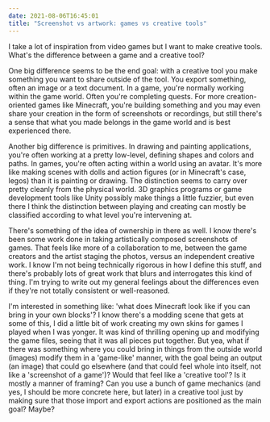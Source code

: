 ```yaml
---
date: 2021-08-06T16:45:01
title: "Screenshot vs artwork: games vs creative tools"
---
```


I take a lot of inspiration from video games but I want to make creative tools. What's the difference between a game and a creative tool? 

One big difference seems to be the end goal: with a creative tool you make something you want to share outside of the tool. You export something, often an image or a text document. In a game, you're normally working within the game world. Often you're completing quests. For more creation-oriented games like Minecraft, you're building something and you may even share your creation in the form of screenshots or recordings, but still there's a sense that what you made belongs in the game world and is best experienced there.

Another big difference is primitives. In drawing and painting applications, you're often working at a pretty low-level, defining shapes and colors and paths. In games, you're often acting within a world using an avatar. It's more like making scenes with dolls and action figures (or in Minecraft's case, legos) than it is painting or drawing. The distinction seems to carry over pretty cleanly from the physical world. 3D graphics programs or game development tools like Unity possibly make things a little fuzzier, but even there I think the distinction between playing and creating can mostly be classified according to what level you're intervening at.
 
There's something of the idea of ownership in there as well. I know there's been some work done in taking artistically composed screenshots of games. That feels like more of a collaboration to me, between the game creators and the artist staging the photos, versus an independent creative work. I know I'm not being technically rigorous in how I define this stuff, and there's probably lots of great work that blurs and interrogates this kind of thing. I'm trying to write out my general feelings about the differences even if they're not totally consistent or well-reasoned.

I'm interested in something like: 'what does Minecraft look like if you can bring in your own blocks'? I know there's a modding scene that gets at some of this, I did a little bit of work creating my own skins for games I played when I was yonger. It was kind of thrilling opening up and modifying the game files, seeing that it was all pieces put together. But yea, what if there was something where you could bring in things from the outside world (images) modify them in a 'game-like' manner, with the goal being an output (an image) that could go elsewhere (and that could feel whole into itself, not like a 'screenshot of a game')? Would that feel like a 'creative tool'? Is it mostly a manner of framing? Can you use a bunch of game mechanics (and yes, I should be more concrete here, but later) in a creative tool just by making sure that those import and export actions are positioned as the main goal? Maybe?
